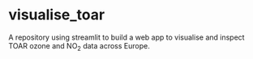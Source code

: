 # visualise_toar
A repository using streamlit to build a web app to visualise and inspect TOAR ozone and NO$_2$ data across Europe.
